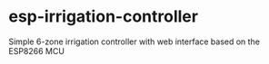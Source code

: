 # esp-irrigation-controller
Simple 6-zone irrigation controller with web interface based on the ESP8266 MCU
